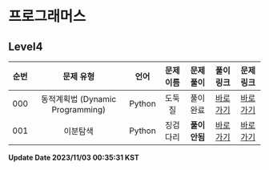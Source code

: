# 프로그래머스

## Level4

| 순번 | 문제 유형 | 언어 | 문제 이름 | 문제 풀이 | 풀이 링크 | 문제 링크 |
| :--: |:--: |:--: |:--: |:--: |:--: |:--: |
|000|동적계획법 (Dynamic Programming)|Python|도둑질|풀이완료|[바로가기](https://github.com/westreed/ProgrammersAlgorithm/blob/main/Programmers/Level4/%EB%8F%84%EB%91%91%EC%A7%88.py)|[바로가기](https://programmers.co.kr/learn/courses/30/lessons/42897)|
|001|이분탐색|Python|징검다리|**풀이안됨**|[바로가기](https://github.com/westreed/ProgrammersAlgorithm/blob/main/Programmers/Level4/%EC%A7%95%EA%B2%80%EB%8B%A4%EB%A6%AC%20X.py)|[바로가기](https://programmers.co.kr/learn/courses/30/lessons/43236)|


**Update Date 2023/11/03 00:35:31 KST**